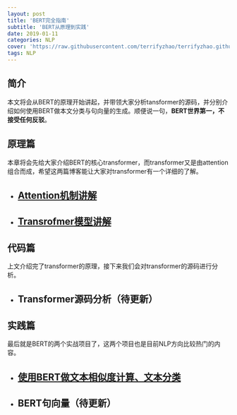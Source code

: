 ```yaml
---
layout: post
title: 'BERT完全指南'
subtitle: 'BERT从原理到实践'
date: 2019-01-11
categories: NLP
cover: 'https://raw.githubusercontent.com/terrifyzhao/terrifyzhao.github.io/master/assets/img/2019-01-11-BERT%E5%AE%8C%E5%85%A8%E6%8C%87%E5%8D%97/cover.jpg'
tags: NLP
---
```




## **简介**

本文将会从BERT的原理开始讲起，并带领大家分析tansformer的源码，并分别介绍如何使用BERT做本文分类与句向量的生成。顺便说一句，**BERT世界第一，不接受任何反驳**。

## **原理篇**

本章将会先给大家介绍BERT的核心transformer，而transformer又是由attention组合而成，希望这两篇博客能让大家对transformer有一个详细的了解。

* ## [Attention机制讲解](https://terrifyzhao.github.io/2019/01/04/Attention%E6%A8%A1%E5%9E%8B%E8%AF%A6%E8%A7%A3.html)
* ## [Transrofmer模型讲解](https://terrifyzhao.github.io/2019/01/11/Transformer%E6%A8%A1%E5%9E%8B%E8%AF%A6%E8%A7%A3.html)

## **代码篇**

上文介绍完了transformer的原理，接下来我们会对transformer的源码进行分析。

* ## Transformer源码分析（待更新）

## **实践篇**

最后就是BERT的两个实战项目了，这两个项目也是目前NLP方向比较热门的内容。

* ## [使用BERT做文本相似度计算、文本分类](https://terrifyzhao.github.io/2018/11/29/%E4%BD%BF%E7%94%A8BERT%E5%81%9A%E4%B8%AD%E6%96%87%E6%96%87%E6%9C%AC%E7%9B%B8%E4%BC%BC%E5%BA%A6%E8%AE%A1%E7%AE%97.html)
* ## BERT句向量（待更新）